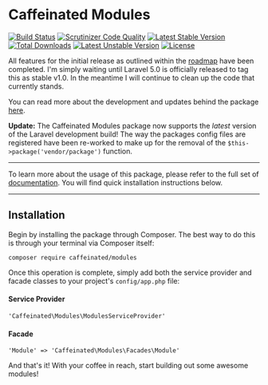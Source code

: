 Caffeinated Modules
===================
[![Build Status](https://travis-ci.org/caffeinated/modules.svg?branch=master)](https://travis-ci.org/caffeinated/modules)
[![Scrutinizer Code Quality](https://scrutinizer-ci.com/g/caffeinated/modules/badges/quality-score.png?b=master)](https://scrutinizer-ci.com/g/caffeinated/modules/?branch=master)
[![Latest Stable Version](https://poser.pugx.org/caffeinated/modules/v/stable.svg)](https://packagist.org/packages/caffeinated/modules)
[![Total Downloads](https://poser.pugx.org/caffeinated/modules/downloads.svg)](https://packagist.org/packages/caffeinated/modules)
[![Latest Unstable Version](https://poser.pugx.org/caffeinated/modules/v/unstable.svg)](https://packagist.org/packages/caffeinated/modules)
[![License](https://poser.pugx.org/caffeinated/modules/license.svg)](https://packagist.org/packages/caffeinated/modules)

All features for the initial release as outlined within the [roadmap](https://github.com/caffeinated/modules/wiki/Roadmap#10-beta) have been completed. I'm simply waiting until Laravel 5.0 is officially released to tag this as stable v1.0. In the meantime I will continue to clean up the code that currently stands.

You can read more about the development and updates behind the package [here](http://caffeinated.ninja/category/packages/modules/).

**Update:** The Caffeinated Modules package now supports the *latest* version of the Laravel development build! The way the packages config files are registered have been re-worked to make up for the removal of the `$this->package('vendor/package')` function.

---

To learn more about the usage of this package, please refer to the full set of [documentation](https://github.com/caffeinated/modules/wiki). You will find quick installation instructions below.

---

Installation
------------
Begin by installing the package through Composer. The best way to do this is through your terminal via Composer itself:

```
composer require caffeinated/modules
```

Once this operation is complete, simply add both the service provider and facade classes to your project's `config/app.php` file:

#### Service Provider
```
'Caffeinated\Modules\ModulesServiceProvider'
```

#### Facade
```
'Module' => 'Caffeinated\Modules\Facades\Module'
```

And that's it! With your coffee in reach, start building out some awesome modules!
